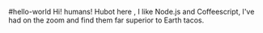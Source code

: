 #hello-world
Hi! humans!
Hubot here , I like Node.js and Coffeescript,
I've had on the zoom and find them far superior to Earth tacos.
